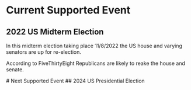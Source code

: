 # Current Supported Event
## 2022 US Midterm Election
<p>In this midterm election taking place 11/8/2022 the US house and varying senators are up for re-election.</p>
<p>According to FiveThirtyEight Republicans are likely to reake the house and senate.</p>
# Next Supported Event
## 2024 US Presidential Election
